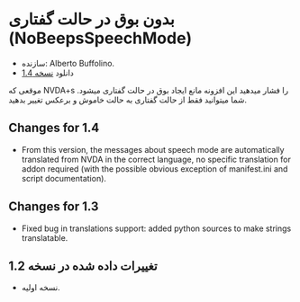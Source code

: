 # بدون بوق در حالت گفتاری  (NoBeepsSpeechMode) #
*	 سازنده: Alberto Buffolino.
*	 دانلود [نسخه 1.4][1]

موقعی که NVDA+s را فشار میدهید این افزونه مانع ایجاد بوق در حالت گفتاری
میشود. شما میتوانید فقط از حالت گفتاری به حالت خاموش و برعکس تغییر بدهید.

## Changes for 1.4 ##
*	 From this version, the messages about speech mode are automatically
   translated from NVDA in the correct language, no specific translation for
   addon required (with the possible obvious exception of manifest.ini and
   script documentation).

## Changes for 1.3 ##
*	 Fixed bug in translations support: added python sources to make strings
   translatable.

## تغییرات داده شده در نسخه 1.2 ##
*	 نسخه اولیه.

[1]: http://addons.nvda-project.org/files/get.php?file=nb
